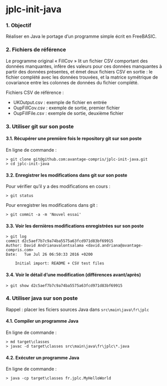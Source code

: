 jplc-init-java
==============

### 1. Objectif

Réaliser en Java le portage d’un programme simple écrit en FreeBASIC.

### 2. Fichiers de référence

Le programme original « FillCov » 
lit un fichier CSV comportant des données manquantes,
infère des valeurs pour ces données manquantes à partir des données présentes,
et émet deux fichiers CSV en sortie : le fichier complété avec les données
trouvées, et la matrice symétrique de covariance entre les colonnes de
données du fichier complété.

Fichiers CSV de référence :

  * UKOutput.csv : exemple de fichier en entrée
  * OupFillCov.csv : exemple de sortie, premier fichier
  * OupFillFile.csv : exemple de sortie, deuxième fichier

### 3. Utiliser git sur son poste

#### 3.1. Récupérer une première fois le repository git sur son poste

En ligne de commande :

    > git clone git@github.com:avantage-compris/jplc-init-java.git
    > cd jplc-init-java
    
#### 3.2. Enregistrer les modifications dans git sur son poste

Pour vérifier qu’il y a des modifications en cours :

    > git status

Pour enregistrer les modifications dans git :

    > git commit -a -m 'Nouvel essai'

#### 3.3. Voir les dernières modifications enregistrées sur son poste

    > git log    
    commit d2c5aef7b7c9a74ba5575a63fcd971d83bf69915
    Author: David Andrianavalontsalama <david.andriana@avantage-compris.com>
    Date:   Tue Jul 26 06:50:33 2016 +0200

        Initial import: README + CSV test files

#### 3.4. Voir le détail d’une modification (différences avant/après)

    > git show d2c5aef7b7c9a74ba5575a63fcd971d83bf69915

### 4. Utiliser java sur son poste

Rappel : placer les ficiers sources Java dans `src\main\java\fr\jplc`

#### 4.1. Compiler un programme Java

En ligne de commande :

    > md target\classes
    > javac -d target\classes src\main\java\fr\jplc\*.java    
    
#### 4.2. Exécuter un programme Java

En ligne de commande :

    > java -cp target\classes fr.jplc.MyHelloWorld
    
